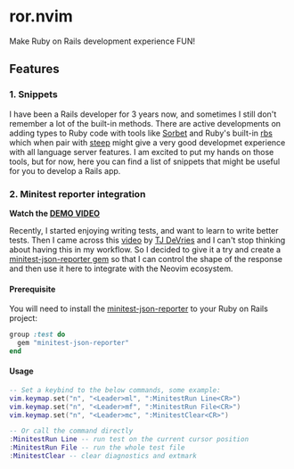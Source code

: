 # ror.nvim
Make Ruby on Rails development experience FUN!

## Features

### 1. Snippets

I have been a Rails developer for 3 years now, and sometimes I still don't remember a lot of the
built-in methods. There are active developments on adding types to Ruby code with tools like
[Sorbet](https://sorbet.org/) and Ruby's built-in [rbs](https://github.com/ruby/rbs) which when
pair with [steep](https://github.com/soutaro/steep) might give a very good developmet experience
with all language server features. I am excited to put my hands on those tools, but for now, here
you can find a list of snippets that might be useful for you to develop a Rails app.

### 2. Minitest reporter integration
**Watch the [DEMO VIDEO](https://share.cleanshot.com/kjXYPU)**

Recently, I started enjoying writing tests, and want to learn to write better tests. Then I came
across this [video](https://www.youtube.com/watch?v=cf72gMBrsI0) by [TJ DeVries](https://github.com/tjdevries)
and I can't stop thinking about having this in my workflow. So I decided to give it a try and
create a [minitest-json-reporter gem](https://rubygems.org/gems/minitest-json-reporter) so that I
can control the shape of the response and then use it here to integrate with the Neovim ecosystem.

#### Prerequisite
You will need to install the [minitest-json-reporter](https://rubygems.org/gems/minitest-json-reporter)
to your Ruby on Rails project:

```ruby
group :test do
  gem "minitest-json-reporter"
end
```

#### Usage
```lua
-- Set a keybind to the below commands, some example:
vim.keymap.set("n", "<Leader>ml", ":MinitestRun Line<CR>")
vim.keymap.set("n", "<Leader>mf", ":MinitestRun File<CR>")
vim.keymap.set("n", "<Leader>mc", ":MinitestClear<CR>")

-- Or call the command directly
:MinitestRun Line -- run test on the current cursor position
:MinitestRun File -- run the whole test file
:MinitestClear -- clear diagnostics and extmark
```
